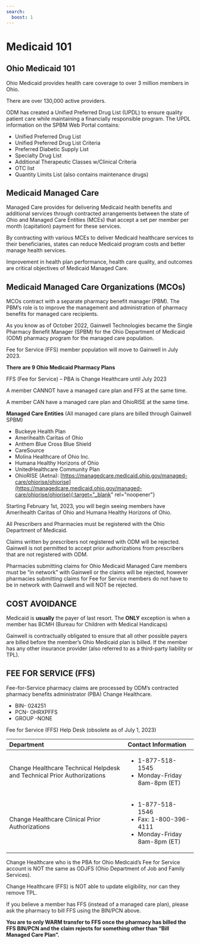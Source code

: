 ```yaml
---
search:
  boost: 1
---
```


# Medicaid 101

## Ohio Medicaid 101 

Ohio Medicaid provides health care coverage to over 3 million members in Ohio.  

There are over 130,000 active providers. 

ODM has created a Unified Preferred Drug List (UPDL) to ensure quality patient care while maintaining a financially responsible program.  The UPDL information on the SPBM Web Portal contains:

- Unified Preferred Drug List 
- Unified Preferred Drug List Criteria 
- Preferred Diabetic Supply List 
- Specialty Drug List 
- Additional Therapeutic Classes w/Clinical Criteria 
- OTC list 
- Quantity Limits List (also contains maintenance drugs) 

## Medicaid Managed Care

Managed Care provides for delivering Medicaid health benefits and additional services through contracted arrangements between the state of Ohio and Managed Care Entities (MCEs) that accept a set per member per month (capitation) payment for these services.

By contracting with various MCEs to deliver Medicaid healthcare services to their beneficiaries, states can reduce Medicaid program costs and better manage health services.  

Improvement in health plan performance, health care quality, and outcomes are critical objectives of Medicaid Managed Care.  

## Medicaid Managed Care Organizations (MCOs)

MCOs contract with a separate pharmacy benefit manager (PBM).  The PBM’s role is to improve the management and administration of pharmacy benefits for managed care recipients.    

As you know as of October 2022, Gainwell Technologies became the Single Pharmacy Benefit Manager (SPBM) for the Ohio Department of Medicaid (ODM) pharmacy program for the managed care population.   

Fee for Service (FFS) member population will move to Gainwell in July 2023. 

**There are 9 Ohio Medicaid Pharmacy Plans** 

FFS (Fee for Service) – PBA is Change Healthcare until July 2023 

A member CANNOT have a managed care plan and FFS at the same time. 

A member CAN have a managed care plan and OhioRISE at the same time. 

**Managed Care Entities** (All managed care plans are billed through Gainwell SPBM)

- Buckeye Health Plan 
- Amerihealth Caritas of Ohio 
- Anthem Blue Cross Blue Shield 
- CareSource 
- Molina Healthcare of Ohio Inc. 
- Humana Healthy Horizons of Ohio 
- UnitedHealthcare Community Plan 
- OhioRISE (Aetna): [https://managedcare.medicaid.ohio.gov/managed-care/ohiorise/ohiorise](https://managedcare.medicaid.ohio.gov/managed-care/ohiorise/ohiorise){:target="_blank" rel="noopener"}

Starting February 1st, 2023, you will begin seeing members have Amerihealth Caritas of Ohio and Humana Healthy Horizons of Ohio. 

All Prescribers and Pharmacies must be registered with the Ohio Department of Medicaid. 

Claims written by prescribers not registered with ODM will be rejected.  Gainwell is not permitted to accept prior authorizations from prescribers that are not registered with ODM. 

Pharmacies submitting claims for Ohio Medicaid Managed Care members must be “in network” with Gainwell or the claims will be rejected, however pharmacies submitting claims for Fee for Service members do not have to be in network with Gainwell and will NOT be rejected. 

## COST AVOIDANCE

Medicaid is **usually** the payer of last resort.  The **ONLY** exception is when a member has BCMH (Bureau for Children with Medical Handicaps) 

Gainwell is contractually obligated to ensure that all other possible payers are billed before the member’s Ohio Medicaid plan is billed.  If the member has any other insurance provider (also referred to as a third-party liability or TPL). 

## FEE FOR SERVICE (FFS)

Fee-for-Service pharmacy claims are processed by ODM’s contracted pharmacy benefits administrator (PBA) Change Healthcare.

- BIN- 024251 
- PCN- OHRXPFFS 
- GROUP -NONE 

Fee for Service (FFS) Help Desk (obsolete as of July 1, 2023) 

| Department | Contact Information |
| :--- | :--- |
| Change Healthcare Technical Helpdesk and Technical Prior Authorizations | <ul><li>1-877-518-1545</li><li>Monday-Friday 8am-8pm (ET)</li></ul> |
| Change Healthcare Clinical Prior Authorizations | <ul><li>1-877-518-1546</li><li>Fax: 1-800-396-4111</li><li>Monday-Friday 8am-8pm (ET)</li></ul> |

Change Healthcare who is the PBA for Ohio Medicaid’s Fee for Service account is NOT the same as ODJFS (Ohio Department of Job and Family Services).    

Change Healthcare (FFS) is NOT able to update eligibility, nor can they remove TPL. 

If you believe a member has FFS (instead of a managed care plan), please ask the pharmacy to bill FFS using the BIN/PCN above.   

**You are to only WARM transfer to FFS once the pharmacy has billed the FFS BIN/PCN and the claim rejects for something other than “Bill Managed Care Plan”.**  

 

 
